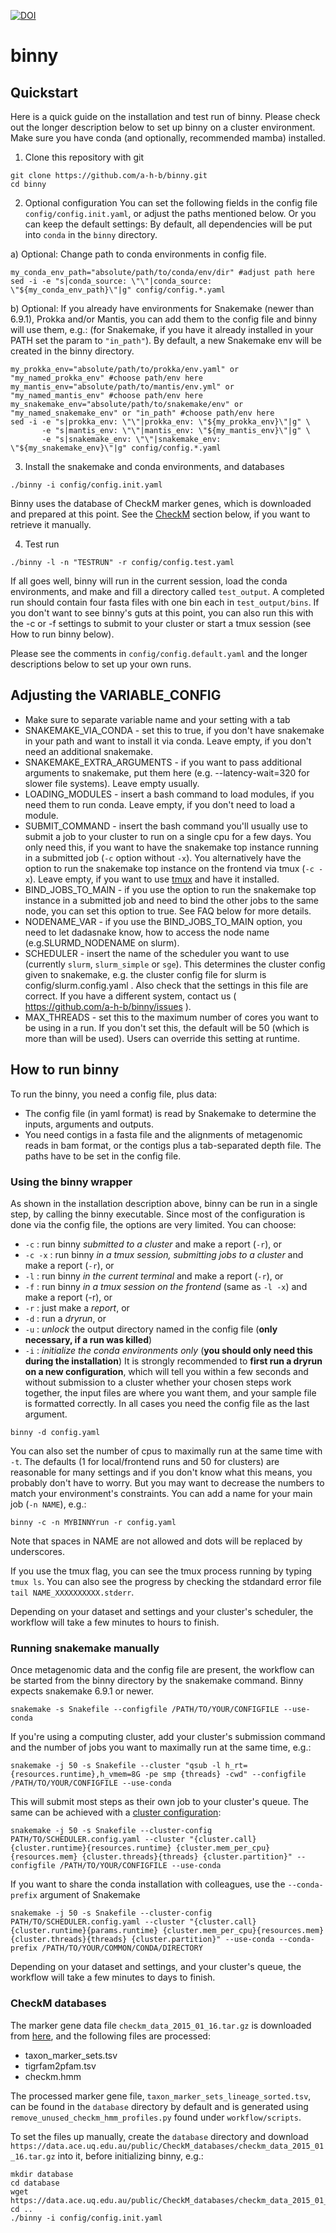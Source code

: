 [![DOI](https://zenodo.org/badge/327396590.svg)](https://zenodo.org/badge/latestdoi/327396590)



# binny

## Quickstart
Here is a quick guide on the installation and test run of binny. Please check out the longer description below to set up binny on a cluster environment.
Make sure you have conda (and optionally, recommended mamba) installed.

1) Clone this repository with git
```
git clone https://github.com/a-h-b/binny.git
cd binny
```

2) Optional configuration 
You can set the following fields in the config file `config/config.init.yaml`, or adjust the paths mentioned below. Or you can keep the default settings: By default, all dependencies will be put into `conda` in the `binny` directory.

a) Optional: Change path to conda environments in config file.
```
my_conda_env_path="absolute/path/to/conda/env/dir" #adjust path here
sed -i -e "s|conda_source: \"\"|conda_source: \"${my_conda_env_path}\"|g" config/config.*.yaml
```

b) Optional: If you already have environments for Snakemake (newer than 6.9.1), Prokka and/or Mantis, you can add them to the config file and binny will use them, e.g.:
(for Snakemake, if you have it already installed in your PATH set the param to `"in_path"`). By default, a new Snakemake env will be created in the binny directory.
```
my_prokka_env="absolute/path/to/prokka/env.yaml" or "my_named_prokka_env" #choose path/env here
my_mantis_env="absolute/path/to/mantis/env.yml" or "my_named_mantis_env" #choose path/env here
my_snakemake_env="absolute/path/to/snakemake/env" or "my_named_snakemake_env" or "in_path" #choose path/env here
sed -i -e "s|prokka_env: \"\"|prokka_env: \"${my_prokka_env}\"|g" \
       -e "s|mantis_env: \"\"|mantis_env: \"${my_mantis_env}\"|g" \
       -e "s|snakemake_env: \"\"|snakemake_env: \"${my_snakemake_env}\"|g" config/config.*.yaml
```

3) Install the snakemake and conda environments, and databases
```
./binny -i config/config.init.yaml 
```
Binny uses the database of CheckM marker genes, which is downloaded and prepared at this point. See the [CheckM](#checkm-databases) section below, if you want to retrieve it manually.

4) Test run
```
./binny -l -n "TESTRUN" -r config/config.test.yaml
```
If all goes well, binny will run in the current session, load the conda environments, and make and fill a directory called `test_output`. A completed run should contain four fasta files with one bin each in `test_output/bins`. 
If you don't want to see binny's guts at this point, you can also run this with the -c or -f settings to submit to your cluster or start a tmux session (see How to run binny below). 

Please see the comments in `config/config.default.yaml` and the longer descriptions below to set up your own runs.

## Adjusting the VARIABLE_CONFIG
* Make sure to separate variable name and your setting with a tab
* SNAKEMAKE_VIA_CONDA - set this to true, if you don't have snakemake in your path and want to install it via conda. Leave empty, if you don't need an additional snakemake.
* SNAKEMAKE_EXTRA_ARGUMENTS - if you want to pass additional arguments to snakemake, put them here (e.g. --latency-wait=320 for slower file systems). Leave empty usually.
* LOADING_MODULES - insert a bash command to load modules, if you need them to run conda. Leave empty, if you don't need to load a module.
* SUBMIT_COMMAND - insert the bash command you'll usually use to submit a job to your cluster to run on a single cpu for a few days. You only need this, if you want to have the snakemake top instance running in a submitted job (`-c` option without `-x`). You alternatively have the option to run the snakemake top instance on the frontend via tmux (`-c -x`). Leave empty, if you want to use [tmux](https://github.com/tmux/tmux/wiki) and have it installed.
* BIND_JOBS_TO_MAIN - if you use the option to run the snakemake top instance in a submitted job and need to bind the other jobs to the same node, you can set this option to true. See FAQ below for more details.
* NODENAME_VAR - if you use the BIND_JOBS_TO_MAIN option, you need to let dadasnake know, how to access the node name (e.g.SLURMD_NODENAME on slurm).
* SCHEDULER - insert the name of the scheduler you want to use (currently `slurm`, `slurm_simple` or `sge`). This determines the cluster config given to snakemake, e.g. the cluster config file for slurm is config/slurm.config.yaml . Also check that the settings in this file are correct. If you have a different system, contact us ( https://github.com/a-h-b/binny/issues ).
* MAX_THREADS - set this to the maximum number of cores you want to be using in a run. If you don't set this, the default will be 50 (which is more than will be used). Users can override this setting at runtime.



## How to run binny
To run the binny, you need a config file, plus data: 
* The config file (in yaml format) is read by Snakemake to determine the inputs, arguments and outputs. 
* You need contigs in a fasta file and the alignments of metagenomic reads in bam format, or the contigs plus a tab-separated depth file. The paths have to be set in the config file. 

### Using the binny wrapper
As shown in the installation description above, binny can be run in a single step, by calling the binny executable. Since most of the configuration is done via the config file, the options are very limited. You can choose:
* `-c` : run binny *submitted to a cluster* and make a report (`-r`), or
* `-c -x` : run binny *in a tmux session, submitting jobs to a cluster* and make a report (`-r`), or
* `-l` : run binny *in the current terminal* and make a report (`-r`), or
* `-f` : run binny *in a tmux session on the frontend* (same as `-l -x`) and make a report (-r), or
* `-r` : just make a *report*, or 
* `-d` : run a *dryrun*, or 
* `-u` : *unlock* the output directory named in the config file (**only necessary, if a run was killed**)
* `-i` : *initialize the conda environments only* (**you should only need this during the installation**) 
It is strongly recommended to **first run a dryrun on a new configuration**, which will tell you within a few seconds and without submission to a cluster whether your chosen steps work together, the input files are where you want them, and your sample file is formatted correctly. In all cases you need the config file as the last argument. 
```
binny -d config.yaml
```
You can also set the number of cpus to maximally run at the same time with `-t`. The defaults (1 for local/frontend runs and 50 for clusters) are reasonable for many settings and if you don't know what this means, you probably don't have to worry. But you may want to decrease the numbers to match your environment's constraints.
You can add a name for your main job (`-n NAME`), e.g.:
```
binny -c -n MYBINNYrun -r config.yaml
```
Note that spaces in NAME are not allowed and dots will be replaced by underscores.

If you use the tmux flag, you can see the tmux process running by typing `tmux ls`. You can also see the progress by checking the stdandard error file `tail NAME_XXXXXXXXXX.stderr`.

Depending on your dataset and settings and your cluster's scheduler, the workflow will take a few minutes to hours to finish. 

### Running snakemake manually
Once metagenomic data and the config file are present, the workflow can be started from the binny directory by the snakemake command. Binny expects snakemake 6.9.1 or newer.
```
snakemake -s Snakefile --configfile /PATH/TO/YOUR/CONFIGFILE --use-conda
```
If you're using a computing cluster, add your cluster's submission command and the number of jobs you want to maximally run at the same time, e.g.:
```
snakemake -j 50 -s Snakefile --cluster "qsub -l h_rt={resources.runtime},h_vmem=8G -pe smp {threads} -cwd" --configfile /PATH/TO/YOUR/CONFIGFILE --use-conda 
```
This will submit most steps as their own job to your cluster's queue. The same can be achieved with a [cluster configuration](https://snakemake.readthedocs.io/en/stable/executing/cluster-cloud.html#cluster-execution):
```
snakemake -j 50 -s Snakefile --cluster-config PATH/TO/SCHEDULER.config.yaml --cluster "{cluster.call} {cluster.runtime}{resources.runtime} {cluster.mem_per_cpu}{resources.mem} {cluster.threads}{threads} {cluster.partition}" --configfile /PATH/TO/YOUR/CONFIGFILE --use-conda
```
If you want to share the conda installation with colleagues, use the `--conda-prefix` argument of Snakemake
```
snakemake -j 50 -s Snakefile --cluster-config PATH/TO/SCHEDULER.config.yaml --cluster "{cluster.call} {cluster.runtime}{params.runtime} {cluster.mem_per_cpu}{resources.mem} {cluster.threads}{threads} {cluster.partition}" --use-conda --conda-prefix /PATH/TO/YOUR/COMMON/CONDA/DIRECTORY
```
Depending on your dataset and settings, and your cluster's queue, the workflow will take a few minutes to days to finish.


### CheckM databases

The marker gene data file `checkm_data_2015_01_16.tar.gz` is downloaded from [here](https://data.ace.uq.edu.au/public/CheckM_databases), and the following files are processed:
* taxon_marker_sets.tsv
* tigrfam2pfam.tsv
* checkm.hmm

The processed marker gene file, `taxon_marker_sets_lineage_sorted.tsv`, can be found in the `database` directory by default and is generated using `remove_unused_checkm_hmm_profiles.py` found under
`workflow/scripts`.

To set the files up manually, create the `database` directory and download `https://data.ace.uq.edu.au/public/CheckM_databases/checkm_data_2015_01_16.tar.gz` into it, before initializing binny, e.g.:
```
mkdir database
cd database
wget https://data.ace.uq.edu.au/public/CheckM_databases/checkm_data_2015_01_16.tar.gz
cd ..
./binny -i config/config.init.yaml 
```
